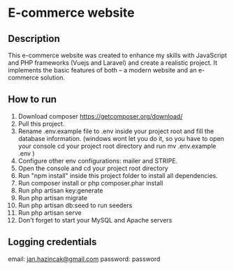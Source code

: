 # E-commerce website

## Description
This e-commerce website was created to enhance my skills with JavaScript and PHP frameworks (Vuejs and Laravel) and create a realistic project. It implements the basic features of both – a modern website and an e-commerce solution.

## How to run
1. Download composer https://getcomposer.org/download/
2. Pull this project.
3. Rename .env.example file to .env inside your project root and fill the database information. (windows wont let you do it, so you have to open your console cd your project root directory and run mv .env.example .env )
4. Configure other env configurations: mailer and STRIPE. 
5. Open the console and cd your project root directory
6. Run "npm install" inside this project folder to install all dependencies.
7. Run composer install or php composer.phar install
8. Run php artisan key:generate
9. Run php artisan migrate
10. Run php artisan db:seed to run seeders
11. Run php artisan serve
12. Don't forget to start your MySQL and Apache servers

## Logging credentials
email: jan.hazincak@gmail.com
password: password

